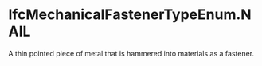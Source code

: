 IfcMechanicalFastenerTypeEnum.NAIL
==================================
A thin pointed piece of metal that is hammered into materials as a fastener.


